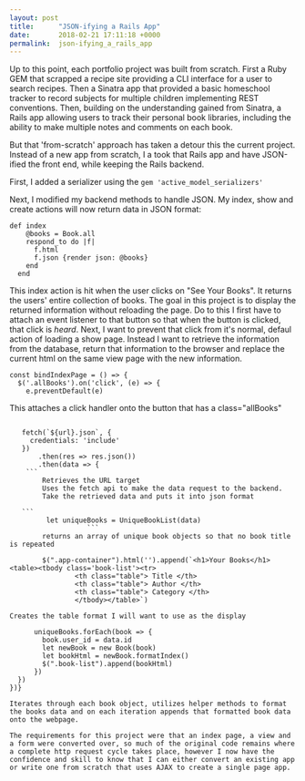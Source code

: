 ```yaml
---
layout: post
title:      "JSON-ifying a Rails App"
date:       2018-02-21 17:11:18 +0000
permalink:  json-ifying_a_rails_app
---
```



Up to this point, each portfolio project was built from scratch.  First a Ruby GEM that scrapped a recipe site providing a CLI interface for a user to search recipes.  Then a Sinatra app that provided a basic homeschool tracker to record subjects for multiple children implementing REST conventions.  Then, building on the understanding gained from Sinatra, a Rails app allowing users to track their personal book libraries, including the ability to make multiple notes and comments on each book.

But that 'from-scratch' approach has taken a detour this the current project.  Instead of a new app from scratch, I a took that Rails app and have JSON-ified the front end, while keeping the Rails backend.  

First, I added a serializer using the `gem 'active_model_serializers'`

Next, I modified my backend methods to handle JSON.  My index, show and create actions will now return data in JSON format:

```
def index
    @books = Book.all
    respond_to do |f|
      f.html
      f.json {render json: @books}
    end
  end
```
	
This index action is hit when the user clicks on "See Your Books".  It returns the users' entire collection of books. The goal in this project is to display the returned information without reloading the page.  Do to this I first have to attach an event listener to that button so that when the button is clicked, that click is *heard*.  Next, I want to prevent that click from it's normal, defaul action of loading a show page.  Instead I want to retrieve the information from the database, return that information to the browser and replace the current html on the same view page with the new information.

```
const bindIndexPage = () => {
  $('.allBooks').on('click', (e) => {
    e.preventDefault(e)
 ```
 This attaches a click handler onto the button that has a class="allBooks"
 
 
 ```   const url = e.currentTarget.attributes[1].value

    fetch(`${url}.json`, {
      credentials: 'include'
    })
        .then(res => res.json())
        .then(data => {
     ```
		 Retrieves the URL target
		 Uses the fetch api to make the data request to the backend. 
		 Take the retrieved data and puts it into json format

	```	
          let uniqueBooks = UniqueBookList(data)
					```
		 returns an array of unique book objects so that no book title is repeated

```
            $(".app-container").html('').append(`<h1>Your Books</h1><table><tbody class='book-list'><tr>
                    <th class="table"> Title </th>
                    <th class="table"> Author </th>
                    <th class="table"> Category </th>
                    </tbody></table>`)
```
Creates the table format I will want to use as the display

```
          uniqueBooks.forEach(book => {
            book.user_id = data.id
            let newBook = new Book(book)
            let bookHtml = newBook.formatIndex()
            $(".book-list").append(bookHtml)
          })
      })
    })}
```
Iterates through each book object, utilizes helper methods to format the books data and on each iteration appends that formatted book data onto the webpage.

The requirements for this project were that an index page, a view and a form were converted over, so much of the original code remains where a complete http request cycle takes place, however I now have the confidence and skill to know that I can either convert an existing app or write one from scratch that uses AJAX to create a single page app.




